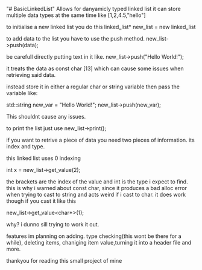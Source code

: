 "# BasicLinkedList" 
Allows for danyamicly typed linked list
it can store multiple data types at the same time like 
[1,2,4.5,"hello"]


to initialise a new linked list you do this
linked_list* new_list = new linked_list



to add data to the list you have to use the push method. new_list->push(data);

be carefull directly putting text in it like.
new_list->push("Hello World!");

it treats the data as const char [13] which can cause some issues when retrieving said data.

instead store it in either a regular char or string variable then pass the variable like:

std::string new_var = "Hello World!";
new_list->push(new_var);

This shouldnt cause any issues.

to print the list just use
new_list->print();



if you want to retrive a piece of data you need two pieces of information. its index and type.

this linked list uses 0 indexing

int x = new_list->get_value<int>(2);

the brackets are the index of the value and int is the type i expect to find. this is why i warned about const char,
since it produces a bad alloc error when trying to cast to string and acts weird if i cast to char. it does work though if you cast it like this

new_list->get_value<char*>(1);

why? i dunno sill trying to work it out.




features im planning on adding. type checking(this wont be there for a while), deleting items, chaniging item value,turning it into a header file and more.

thankyou for reading this small project of mine
